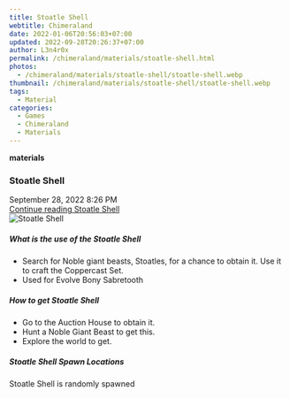 ```yaml
---
title: Stoatle Shell
webtitle: Chimeraland
date: 2022-01-06T20:56:03+07:00
updated: 2022-09-28T20:26:37+07:00
author: L3n4r0x
permalink: /chimeraland/materials/stoatle-shell.html
photos:
  - /chimeraland/materials/stoatle-shell/stoatle-shell.webp
thumbnail: /chimeraland/materials/stoatle-shell/stoatle-shell.webp
tags:
  - Material
categories:
  - Games
  - Chimeraland
  - Materials
---
```


<section id="bootstrap-wrapper">
  <link
    rel="stylesheet"
    href="https://cdn.statically.io/gh/dimaslanjaka/Web-Manajemen/40ac3225/css/bootstrap-4.5-wrapper.css"
  />
  <div
    class="row g-0 border rounded overflow-hidden flex-md-row mb-4 shadow-sm position-relative"
  >
    <div class="col p-4 d-flex flex-column position-static">
      <strong class="d-inline-block mb-2 text-success">materials</strong>
      <h3 class="mb-0">Stoatle Shell</h3>
      <div class="mb-1 text-muted">September 28, 2022 8:26 PM</div>
      <a href="#" class="stretched-link d-none"
        >Continue reading Stoatle Shell</a
      >
    </div>
    <div class="col-auto d-none d-lg-block">
      <img
        src="/chimeraland/materials/stoatle-shell/stoatle-shell.webp"
        alt="Stoatle Shell"
      />
    </div>
  </div>
  <div class="row">
    <div class="col-lg-6 col-12 mb-2">
      <div class="card">
        <div class="card-body">
          <h5 class="card-title">What is the use of the Stoatle Shell</h5>
          <div class="card-text">
            <ul>
              <li>
                Search for Noble giant beasts, Stoatles, for a chance to obtain
                it. Use it to craft the Coppercast Set.
              </li>
              <li>Used for Evolve Bony Sabretooth</li>
            </ul>
          </div>
        </div>
      </div>
    </div>
    <div class="col-lg-6 col-12 mb-2">
      <div class="card">
        <div class="card-body">
          <h5 class="card-title">How to get Stoatle Shell</h5>
          <div class="card-text">
            <ul>
              <li>Go to the Auction House to obtain it.</li>
              <li>Hunt a Noble Giant Beast to get this.</li>
              <li>Explore the world to get.</li>
            </ul>
          </div>
        </div>
      </div>
    </div>
    <div class="col-12 mb-2">
      <h5>Stoatle Shell Spawn Locations</h5>
      <p>Stoatle Shell is randomly spawned</p>
    </div>
  </div>
</section>
